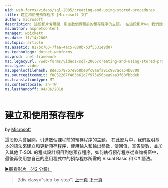 ```yaml
---
uid: web-forms/videos/sql-2005/creating-and-using-stored-procedures
title: 建立和使用預存程序 |Microsoft 文件
author: microsoft
description: 這段影片會展開，引進數個課程前的預存程序的主題。 在這段影片中，我們說明基本的語法來建立和更新...
ms.author: aspnetcontent
manager: wpickett
ms.date: 11/14/2006
ms.topic: article
ms.assetid: 817bc763-7faa-4ac5-880b-b3f5531e9d07
ms.technology: dotnet-webforms
ms.prod: .net-framework
msc.legacyurl: /web-forms/videos/sql-2005/creating-and-using-stored-procedures
msc.type: video
ms.openlocfilehash: 8de3579757e9b0be0fc8aafa91c987aca54b0700
ms.sourcegitcommit: f8852267f463b62d7f975e56bea9aa3f68fbbdeb
ms.translationtype: MT
ms.contentlocale: zh-TW
ms.lasthandoff: 04/06/2018
---
```

<a name="creating-and-using-stored-procedures"></a>建立和使用預存程序
====================
by [Microsoft](https://github.com/microsoft)

這段影片會展開，引進數個課程前的預存程序的主題。 在此影片中，我們說明基本的語法來建立和更新預存程序，使用輸入和輸出參數，傳回值，宣告變數，並加入其他 T-SQL 的程式設計項目到您預存程序，如何執行預存程序從查詢視窗中，最後再使用您自己的應用程式中的預存程序所需的 Visual Basic 和 C# 語法。

[&#9654;觀看影片 （42 分鐘）](https://channel9.msdn.com/Blogs/ASP-NET-Site-Videos/creating-and-using-stored-procedures)

> [!div class="step-by-step"]
> [上一頁](building-and-customizing-reports-in-business-intelligence-development-studio.md)
> [下一頁](enabling-full-text-search-in-your-text-data.md)
